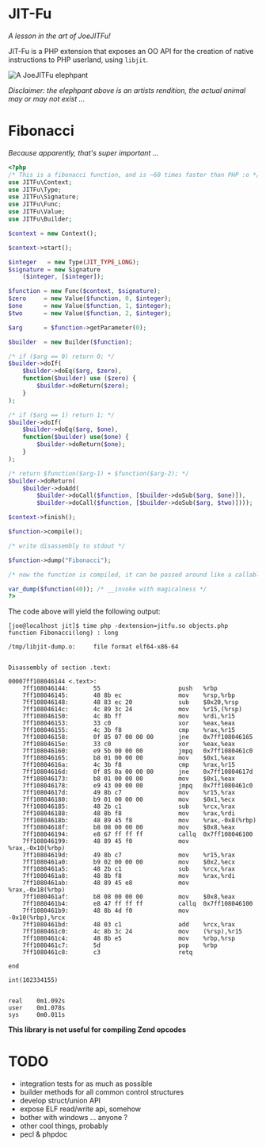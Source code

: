 JIT-Fu
======
*A lesson in the art of JoeJITFu!*

JIT-Fu is a PHP extension that exposes an OO API for the creation of native instructions to PHP userland, using ```libjit```.

![A JoeJITFu elephpant](http://i.imgur.com/GirIOWs.png)

*Disclaimer: the elephpant above is an artists rendition, the actual animal may or may not exist ...*

Fibonacci
=========
*Because apparently, that's super important ...*

```php
<?php
/* This is a fibonacci function, and is ~60 times faster than PHP :o */
use JITFu\Context;
use JITFu\Type;
use JITFu\Signature;
use JITFu\Func;
use JITFu\Value;
use JITFu\Builder;

$context = new Context();

$context->start();

$integer   = new Type(JIT_TYPE_LONG);
$signature = new Signature
	($integer, [$integer]);

$function = new Func($context, $signature);
$zero     = new Value($function, 0, $integer);
$one      = new Value($function, 1, $integer);
$two      = new Value($function, 2, $integer);

$arg      = $function->getParameter(0);

$builder  = new Builder($function);

/* if ($arg == 0) return 0; */
$builder->doIf(
	$builder->doEq($arg, $zero),
	function($builder) use ($zero) {
		$builder->doReturn($zero);
	}
);

/* if ($arg == 1) return 1; */
$builder->doIf(
	$builder->doEq($arg, $one),
	function($builder) use($one) {
		$builder->doReturn($one);
	}
);

/* return $function($arg-1) + $function($arg-2); */
$builder->doReturn(
	$builder->doAdd(
		$builder->doCall($function, [$builder->doSub($arg, $one)]),
		$builder->doCall($function, [$builder->doSub($arg, $two)])));

$context->finish();

$function->compile();

/* write disassembly to stdout */

$function->dump("Fibonacci");

/* now the function is compiled, it can be passed around like a callable ... */

var_dump($function(40)); /* __invoke with magicalness */
?>
```

The code above will yield the following output:

```
[joe@localhost jit]$ time php -dextension=jitfu.so objects.php 
function Fibonacci(long) : long

/tmp/libjit-dump.o:     file format elf64-x86-64


Disassembly of section .text:

00007ff108046144 <.text>:
    7ff108046144:       55                      push   %rbp
    7ff108046145:       48 8b ec                mov    %rsp,%rbp
    7ff108046148:       48 83 ec 20             sub    $0x20,%rsp
    7ff10804614c:       4c 89 3c 24             mov    %r15,(%rsp)
    7ff108046150:       4c 8b ff                mov    %rdi,%r15
    7ff108046153:       33 c0                   xor    %eax,%eax
    7ff108046155:       4c 3b f8                cmp    %rax,%r15
    7ff108046158:       0f 85 07 00 00 00       jne    0x7ff108046165
    7ff10804615e:       33 c0                   xor    %eax,%eax
    7ff108046160:       e9 5b 00 00 00          jmpq   0x7ff1080461c0
    7ff108046165:       b8 01 00 00 00          mov    $0x1,%eax
    7ff10804616a:       4c 3b f8                cmp    %rax,%r15
    7ff10804616d:       0f 85 0a 00 00 00       jne    0x7ff10804617d
    7ff108046173:       b8 01 00 00 00          mov    $0x1,%eax
    7ff108046178:       e9 43 00 00 00          jmpq   0x7ff1080461c0
    7ff10804617d:       49 8b c7                mov    %r15,%rax
    7ff108046180:       b9 01 00 00 00          mov    $0x1,%ecx
    7ff108046185:       48 2b c1                sub    %rcx,%rax
    7ff108046188:       48 8b f8                mov    %rax,%rdi
    7ff10804618b:       48 89 45 f8             mov    %rax,-0x8(%rbp)
    7ff10804618f:       b8 08 00 00 00          mov    $0x8,%eax
    7ff108046194:       e8 67 ff ff ff          callq  0x7ff108046100
    7ff108046199:       48 89 45 f0             mov    %rax,-0x10(%rbp)
    7ff10804619d:       49 8b c7                mov    %r15,%rax
    7ff1080461a0:       b9 02 00 00 00          mov    $0x2,%ecx
    7ff1080461a5:       48 2b c1                sub    %rcx,%rax
    7ff1080461a8:       48 8b f8                mov    %rax,%rdi
    7ff1080461ab:       48 89 45 e8             mov    %rax,-0x18(%rbp)
    7ff1080461af:       b8 08 00 00 00          mov    $0x8,%eax
    7ff1080461b4:       e8 47 ff ff ff          callq  0x7ff108046100
    7ff1080461b9:       48 8b 4d f0             mov    -0x10(%rbp),%rcx
    7ff1080461bd:       48 03 c1                add    %rcx,%rax
    7ff1080461c0:       4c 8b 3c 24             mov    (%rsp),%r15
    7ff1080461c4:       48 8b e5                mov    %rbp,%rsp
    7ff1080461c7:       5d                      pop    %rbp
    7ff1080461c8:       c3                      retq   

end

int(102334155)


real    0m1.092s
user    0m1.078s
sys     0m0.011s
```

**This library is not useful for compiling Zend opcodes**

TODO
====

  * integration tests for as much as possible
  * builder methods for all common control structures
  * develop struct/union API
  * expose ELF read/write api, somehow
  * bother with windows ... anyone ?
  * other cool things, probably
  * pecl & phpdoc
